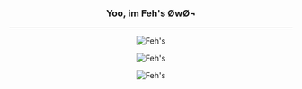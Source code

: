 
<h3 align="center">
   Yoo, im Feh's ØwØ¬
</h3>
<hr>
<p align="center">
   <img src="https://github-readme-stats.vercel.app/api?username=Ahosall&show_icons=true&theme=onedark" alt="Feh's" />
</p>
<p align="center">
   <img src="https://github-readme-stats.vercel.app/api/top-langs/?username=Ahosall&theme=onedark&layout=compact" alt="Feh's" />
</p>
<p align="center">
   <img src="https://github-readme-stats.vercel.app/api/wakatime?username=Ahosall&theme=onedark" alt="Feh's" />
</p>
